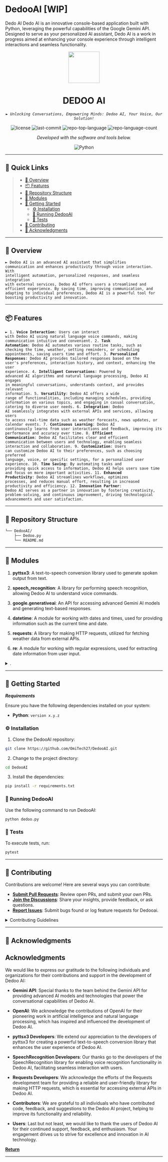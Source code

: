 # DedooAI [WIP]
Dedo AI Dedo AI is an innovative console-based application built with Python, leveraging the powerful capabilities of the Google Gemini API. Designed to serve as your personalized AI assistant, Dedo AI is a work in progress aimed at enhancing your console experience through intelligent interactions and seamless functionality.

<p align="center">
  <img src="https://img.icons8.com/?size=512&id=55494&format=png" width="100" />
</p>
<p align="center">
    <h1 align="center">DEDOO AI</h1>
</p>
<p align="center">
    <em><code>► Unlocking Conversations, Empowering Minds: Dedoo AI, Your Voice, Our Solution!</code></em>
</p>
<p align="center">
	<img src="https://img.shields.io/github/license/OmiTech27/DedooAI.git?style=flat&color=0080ff" alt="license">
	<img src="https://img.shields.io/github/last-commit/OmiTech27/DedooAI.git?style=flat&logo=git&logoColor=white&color=0080ff" alt="last-commit">
	<img src="https://img.shields.io/github/languages/top/OmiTech27/DedooAI.git?style=flat&color=0080ff" alt="repo-top-language">
	<img src="https://img.shields.io/github/languages/count/OmiTech27/DedooAI.git?style=flat&color=0080ff" alt="repo-language-count">
<p>
<p align="center">
		<em>Developed with the software and tools below.</em>
</p>
<p align="center">
	<img src="https://img.shields.io/badge/Python-3776AB.svg?style=flat&logo=Python&logoColor=white" alt="Python">
</p>
<hr>

## 🔗 Quick Links

> - [📍 Overview](#-overview)
> - [📦 Features](#-features)
> - [📂 Repository Structure](#-repository-structure)
> - [🧩 Modules](#-modules)
> - [🚀 Getting Started](#-getting-started)
>   - [⚙️ Installation](#️-installation)
>   - [🤖 Running DedooAI](#-running-DedooAI)
>   - [🧪 Tests](#-tests)
> - [🤝 Contributing](#-contributing)
> - [👏 Acknowledgments](#-acknowledgments)

---

## 📍 Overview

<code>► Dedoo AI is an advanced AI assistant that simplifies communication and enhances productivity through voice interaction. With intelligent automation, personalized responses, and seamless integration with external services, Dedoo AI offers users a streamlined and efficient experience. By saving time, improving communication, and adapting to individual preferences, Dedoo AI is a powerful tool for boosting productivity and innovation. </code>

---

## 📦 Features

<code>► 1. **Voice Interaction**: Users can interact with Dedoo AI using natural language voice commands, making communication intuitive and convenient.
2. **Task Automation**: Dedoo AI automates various routine tasks, such as checking the time, weather, setting reminders, or scheduling appointments, saving users time and effort.
3. **Personalized Responses**: Dedoo AI provides tailored responses based on the user's preferences, interaction history, and context, enhancing the user experience.
4. **Intelligent Conversations**: Powered by advanced AI algorithms and natural language processing, Dedoo AI engages in meaningful conversations, understands context, and provides relevant information.
5. **Versatility**: Dedoo AI offers a wide range of functionalities, including managing schedules, providing information on various topics, and engaging in casual conversation, catering to diverse user needs.
6. **Integration**: Dedoo AI seamlessly integrates with external APIs and services, allowing users to access real-time data such as weather forecasts, news updates, or calendar events.
7. **Continuous Learning**: Dedoo AI continuously learns from user interactions and feedback, improving its performance and accuracy over time.
8. **Efficient Communication**: Dedoo AI facilitates clear and efficient communication between users and technology, enabling seamless interaction and collaboration.
9. **Customization**: Users can customize Dedoo AI to their preferences, such as choosing preferred language, voice, or specific settings, for a personalized user experience.
10. **Time Saving**: By automating tasks and providing quick access to information, Dedoo AI helps users save time and focus on more important activities.
11. **Enhanced Productivity**: Dedoo AI streamlines workflows, optimizes processes, and reduces manual effort, resulting in increased productivity and efficiency.
12. **Innovation Partner**: Dedoo AI serves as a partner in innovation by fostering creativity, problem-solving, and continuous improvement, driving technological advancements and user satisfaction.</code>

---

## 📂 Repository Structure

```sh
└── DedooAI/
    ├── Dedoo.py
    └── README.md
```

---

## 🧩 Modules

1. **pyttsx3**: A text-to-speech conversion library used to generate spoken output from text.

2. **speech_recognition**: A library for performing speech recognition, allowing Dedoo AI to understand voice commands.

3. **google.generativeai**: An API for accessing advanced Gemini AI models and generating text-based responses.

4. **datetime**: A module for working with dates and times, used for providing information such as the current time and date.

5. **requests**: A library for making HTTP requests, utilized for fetching weather data from external APIs.

6. **re**: A module for working with regular expressions, used for extracting date information from user input.


<details closed><summary>.</summary>

| File                                                                      | Summary                         |
| ---                                                                       | ---                             |
| [Dedoo.py](https://github.com/OmiTech27/DedooAI.git/blob/master/Dedoo.py) | <code>► INSERT-TEXT-HERE</code> |

</details>

---

## 🚀 Getting Started

***Requirements***

Ensure you have the following dependencies installed on your system:

* **Python**: `version x.y.z`

### ⚙️ Installation

1. Clone the DedooAI repository:

```sh
git clone https://github.com/OmiTech27/DedooAI.git
```

2. Change to the project directory:

```sh
cd DedooAI
```

3. Install the dependencies:

```sh
pip install -r requirements.txt
```

### 🤖 Running DedooAI

Use the following command to run DedooAI:

```sh
python dedoo.py
```

### 🧪 Tests

To execute tests, run:

```sh
pytest
```

---

## 🤝 Contributing

Contributions are welcome! Here are several ways you can contribute:

- **[Submit Pull Requests](https://github.com/OmiTech27/DedooAI.git/blob/main/CONTRIBUTING.md)**: Review open PRs, and submit your own PRs.
- **[Join the Discussions](https://github.com/OmiTech27/DedooAI.git/discussions)**: Share your insights, provide feedback, or ask questions.
- **[Report Issues](https://github.com/OmiTech27/DedooAI.git/issues)**: Submit bugs found or log feature requests for Dedooai.

<details closed>
    <summary>Contributing Guidelines</summary>

1. **Fork the Repository**: Start by forking the project repository to your GitHub account.
2. **Clone Locally**: Clone the forked repository to your local machine using a Git client.
   ```sh
   git clone https://github.com/OmiTech27/DedooAI.git
   ```
3. **Create a New Branch**: Always work on a new branch, giving it a descriptive name.
   ```sh
   git checkout -b new-feature-x
   ```
4. **Make Your Changes**: Develop and test your changes locally.
5. **Commit Your Changes**: Commit with a clear message describing your updates.
   ```sh
   git commit -m 'Implemented new feature x.'
   ```
6. **Push to GitHub**: Push the changes to your forked repository.
   ```sh
   git push origin new-feature-x
   ```
7. **Submit a Pull Request**: Create a PR against the original project repository. Clearly describe the changes and their motivations.

Once your PR is reviewed and approved, it will be merged into the main branch.

</details>

---

## 👏 Acknowledgments

## Acknowledgments

We would like to express our gratitude to the following individuals and organizations for their contributions and support in the development of Dedoo AI:

- **Gemini API**: Special thanks to the team behind the Gemini API for providing advanced AI models and technologies that power the conversational capabilities of Dedoo AI.

- **OpenAI**: We acknowledge the contributions of OpenAI for their pioneering work in artificial intelligence and natural language processing, which has inspired and influenced the development of Dedoo AI.

- **pyttsx3 Developers**: We extend our appreciation to the developers of pyttsx3 for creating a powerful text-to-speech conversion library that enhances the user experience of Dedoo AI.

- **SpeechRecognition Developers**: Our thanks go to the developers of the SpeechRecognition library for enabling voice recognition functionality in Dedoo AI, facilitating seamless interaction with users.

- **Requests Developers**: We acknowledge the efforts of the Requests development team for providing a reliable and user-friendly library for making HTTP requests, which is essential for accessing external APIs in Dedoo AI.

- **Contributors**: We are grateful to all individuals who have contributed code, feedback, and suggestions to the Dedoo AI project, helping to improve its functionality and reliability.

- **Users**: Last but not least, we would like to thank the users of Dedoo AI for their continued support, feedback, and enthusiasm. Your engagement drives us to strive for excellence and innovation in AI technology.

[**Return**](#-quick-links)

---
